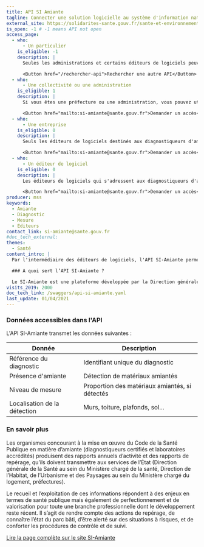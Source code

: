 ```yaml
---
title: API SI Amiante
tagline: Connecter une solution logicielle au système d'information national SI-Amiante
external_site: https://solidarites-sante.gouv.fr/sante-et-environnement/batiments/SI-amiante
is_open: -1 # -1 means API not open
access_page:
  - who:
      - Un particulier
    is_eligible: -1
    description: |
      Seules les administrations et certains éditeurs de logiciels peuvent utiliser cette API.

      <Button href="/rechercher-api">Rechercher une autre API</Button>
  - who:
      - Une collectivité ou une administration
    is_eligible: 1
    description: |
      Si vous êtes une préfecture ou une administration, vous pouvez utiliser cette API pour récupérer les rapports d'actvités et rapports d'alerte émis par les diagnostiqueurs et les laboratoires accrédités.

      <Button href="mailto:si-amiante@sante.gouv.fr">Demander un accès</Button>
  - who:
      - Une entreprise
    is_eligible: 0
    description: |
      Seuls les éditeurs de logiciels destinés aux diagnostiqueurs d'amiante et laboratoire accrédités peuvent utiliser l'API SI-Amiante.

      <Button href="mailto:si-amiante@sante.gouv.fr">Demander un accès</Button>
  - who:
      - Un éditeur de logiciel
    is_eligible: 0
    description: |
      Les éditeurs de logiciels qui s'adressent aux diagnostiqueurs d'amiante et aux laboratoires certifiés peuvent utiliser l'API SI-Amiante.

      <Button href="mailto:si-amiante@sante.gouv.fr">Demander un accès</Button>
producer: mss
keywords:
  - Amiante
  - Diagnostic
  - Mesure
  - Editeurs
contact_link: si-amiante@sante.gouv.fr
#doc_tech_external:
themes:
  - Santé
content_intro: |
  Par l'intermédiaire des éditeurs de logiciels, l'API SI-Amiante permet aux diagnostiqueurs d'amiante et aux laboratoires de transmettre aux autorités compétentes leurs rapports annuels et rapports d'alerte.

  ### A quoi sert l’API SI-Amiante ?

  Le SI-Amiante est une plateforme développée par la Direction générale de la Santé, permettant à des organismes concourant à la mise en œuvre du code de la santé publique en matière d’amiante - diagnostiqueurs certifiés et laboratoires accrédités – de transmettre aux services de l’État par voie électronique des rapports annuels d’activité et des rapports d’alerte.
visits_2019: 2000
doc_tech_link: /swaggers/api-si-amiante.yaml
last_update: 01/04/2021
---
```


### Données accessibles dans l'API

L'API SI-Amiante transmet les données suivantes :

| Donnée                       | Description                                    |
| ---------------------------- | ---------------------------------------------- |
| Référence du diagnostic      | Identifiant unique du diagnostic               |
| Présence d'amiante           | Détection de matériaux amiantés                |
| Niveau de mesure             | Proportion des matériaux amiantés, si détectés |
| Localisation de la détection | Murs, toiture, plafonds, sol...                |

### En savoir plus

Les organismes concourant à la mise en œuvre du Code de la Santé Publique en matière d’amiante (diagnostiqueurs certifiés et laboratoires accrédités) produisent des rapports annuels d’activité et des rapports de repérage, qu’ils doivent transmettre aux services de l’État (Direction générale de la Santé au sein du Ministère chargé de la santé, Direction de l’Habitat, de l’Urbanisme et des Paysages au sein du Ministère chargé du logement, préfectures).

Le recueil et l’exploitation de ces informations répondent à des enjeux en termes de santé publique mais également de perfectionnement et de valorisation pour toute une branche professionnelle dont le développement reste récent.
Il s’agit de rendre compte des actions de repérage, de connaître l’état du parc bâti, d’être alerté sur des situations à risques, et de conforter les procédures de contrôle et de suivi.

[Lire la page complète sur le site SI-Amiante](https://solidarites-sante.gouv.fr/sante-et-environnement/batiments/SI-amiante#Utilisateurs-du-SI-Amiante)
